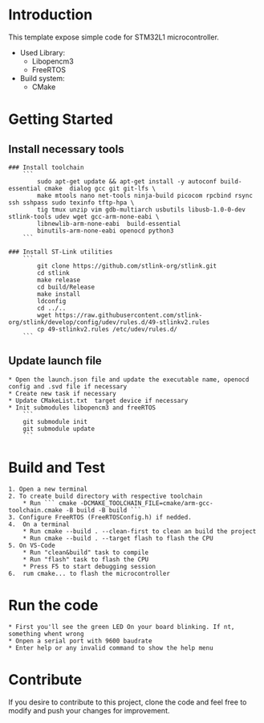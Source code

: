 # Introduction 
This template expose simple code for STM32L1 microcontroller.

* Used Library:
    * Libopencm3
    * FreeRTOS
* Build system:
    * CMake

# Getting Started

## Install necessary tools

    ### Install toolchain
        ```
            sudo apt-get update && apt-get install -y autoconf build-essential cmake  dialog gcc git git-lfs \
            make mtools nano net-tools ninja-build picocom rpcbind rsync ssh sshpass sudo texinfo tftp-hpa \
            tig tmux unzip vim gdb-multiarch usbutils libusb-1.0-0-dev stlink-tools udev wget gcc-arm-none-eabi \
            libnewlib-arm-none-eabi  build-essential 
            binutils-arm-none-eabi openocd python3
        ```

    ### Install ST-Link utilities
        ```
            git clone https://github.com/stlink-org/stlink.git
            cd stlink 
            make release
            cd build/Release
            make install 
            ldconfig
            cd ../.. 
            wget https://raw.githubusercontent.com/stlink-org/stlink/develop/config/udev/rules.d/49-stlinkv2.rules
            cp 49-stlinkv2.rules /etc/udev/rules.d/
        ```
## Update launch file
    * Open the launch.json file and update the executable name, openocd config and .svd file if necessary
    * Create new task if necessary
    * Update CMakeList.txt  target device if necessary
    * Init submodules libopencm3 and freeRTOS
        ```
        git submodule init
        git submodule update
        ```

# Build and Test
    1. Open a new terminal
    2. To create build directory with respective toolchain
        * Run ``` cmake -DCMAKE_TOOLCHAIN_FILE=cmake/arm-gcc-toolchain.cmake -B build -B build ```
    3. Configure FreeRTOS (FreeRTOSConfig.h) if nedded. 
    4.	On a terminal
        * Run cmake --build . --clean-first to clean an build the project
        * Run cmake --build . --target flash to flash the CPU
    5. On VS-Code 
        * Run "clean&build" task to compile
        * Run "flash" task to flash the CPU 
        * Press F5 to start debugging session
    6.	rum cmake... to flash the microcontroller

# Run the code
    * First you'll see the green LED On your board blinking. If nt, something whent wrong
    * Onpen a serial port with 9600 baudrate
    * Enter help or any invalid command to show the help menu

# Contribute
If you desire to contribute to this project, clone the code and feel free to modify 
and push your changes for improvement.
